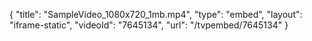 {
    "title": "SampleVideo_1080x720_1mb.mp4",
    "type": "embed",
    "layout": "iframe-static",
    "videoId": "7645134",
    "url": "\/tvpembed\/7645134"
}